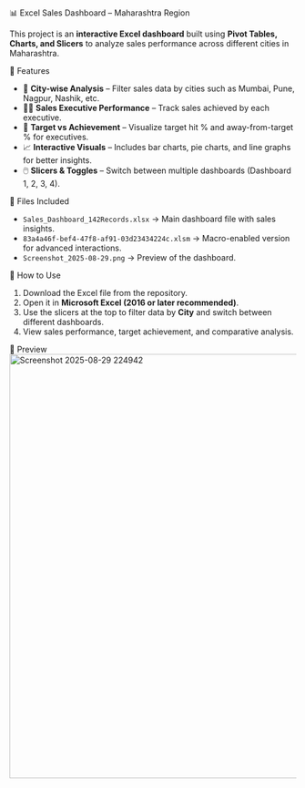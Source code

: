 📊 Excel Sales Dashboard – Maharashtra Region

This project is an **interactive Excel dashboard** built using **Pivot Tables, Charts, and Slicers** to analyze sales performance across different cities in Maharashtra.

🔹 Features

* 📍 **City-wise Analysis** – Filter sales data by cities such as Mumbai, Pune, Nagpur, Nashik, etc.
* 👨‍💼 **Sales Executive Performance** – Track sales achieved by each executive.
* 🎯 **Target vs Achievement** – Visualize target hit % and away-from-target % for executives.
* 📈 **Interactive Visuals** – Includes bar charts, pie charts, and line graphs for better insights.
* 🖱️ **Slicers & Toggles** – Switch between multiple dashboards (Dashboard 1, 2, 3, 4).

📂 Files Included

* `Sales_Dashboard_142Records.xlsx` → Main dashboard file with sales insights.
* `83a4a46f-bef4-47f8-af91-03d23434224c.xlsm` → Macro-enabled version for advanced interactions.
* `Screenshot_2025-08-29.png` → Preview of the dashboard.

🚀 How to Use

1. Download the Excel file from the repository.
2. Open it in **Microsoft Excel (2016 or later recommended)**.
3. Use the slicers at the top to filter data by **City** and switch between different dashboards.
4. View sales performance, target achievement, and comparative analysis.

📸 Preview
<img width="1888" height="745" alt="Screenshot 2025-08-29 224942" src="https://github.com/user-attachments/assets/27962fae-6ea7-426f-9f8c-5e189c6be13b" />
